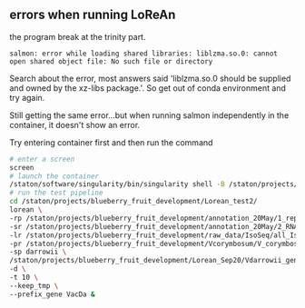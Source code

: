## errors when running LoReAn
the program break at the trinity part. 
```text
salmon: error while loading shared libraries: liblzma.so.0: cannot open shared object file: No such file or directory
```
Search about the error, most answers said 'liblzma.so.0 should be supplied and owned by the xz-libs package.'. So get out of conda environment and try again.

Still getting the same error...but when running salmon independently in the container, it doesn't show an error. 

Try entering container first and then run the command
```bash
# enter a screen
screen
# launch the container
/staton/software/singularity/bin/singularity shell -B /staton/projects/blueberry_fruit_development/ -B /staton/projects/blueberry_fruit_development/Libraries/config:/opt/LoReAn/third_party/software/augustus/config/ lorean_latest.sif
# run the test pipeline
cd /staton/projects/blueberry_fruit_development/Lorean_test2/
lorean \
-rp /staton/projects/blueberry_fruit_development/annotation_20May/1_repeatMask/v1.2_mask/Vdarrowii_genome.v1.2.fasta.masked.out.gff \
-sr /staton/projects/blueberry_fruit_development/annotation_20May/2_RNAmapping/bam/S_10.Aligned.sortedByCoord.out.bam \
-lr /staton/projects/blueberry_fruit_development/raw_data/IsoSeq/all_Isoseq.fasta \
-pr /staton/projects/blueberry_fruit_development/Vcorymbosum/V_corymbosum_Draper_v1.0-proteins.fasta \
-sp darrowii \
/staton/projects/blueberry_fruit_development/Lorean_Sep20/Vdarrowii_genome.v1.2.fasta \
-d \
-t 10 \
--keep_tmp \
--prefix_gene VacDa &
```
